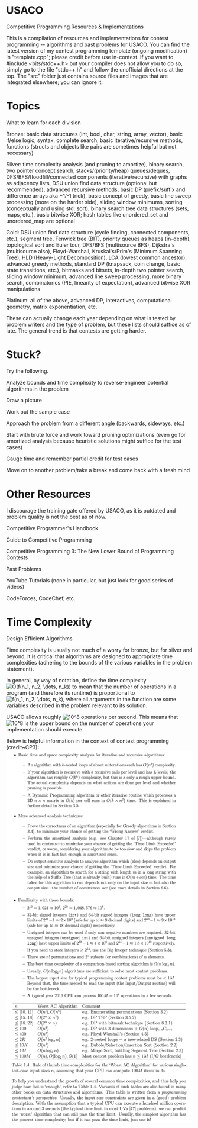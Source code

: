 # USACO
Competitive Programming Resources &amp; Implementations

This is a compilation of resources and implementations for contest programming -- algorithms and past problems for USACO.
You can find the latest version of my contest programming template (ongoing modification) in "template.cpp"; please credit
before use in-contest. 
If you want to #include <bits/stdc++.h> but your compiler does not allow you to do so, simply go to the file "stdc++.h" and
follow the unofficial directions at the top. 
The "src" folder just contains source files and images that are integrated elsewhere; you can ignore it. 

# Topics
What to learn for each division

Bronze: basic data structures (int, bool, char, string, array, vector), basic if/else logic, syntax, complete search, basic iterative/recursive methods, functions (structs and objects like pairs are sometimes helpful but not necessary)

Silver: time complexity analysis (and pruning to amortize), binary search, two pointer concept search, stacks/(priority/heap) queues/deques, DFS/BFS/floodfill/connected components (iterative/recursive) with graphs as adjacency lists, DSU union find data structure (optional but recommended), advanced recursive methods, basic DP (prefix/suffix and difference arrays aka +1/-1 trick), basic concept of greedy, basic line sweep processing (more on the harder side), sliding window minimums, sorting (conceptually and using std::sort), binary search tree data structures (sets, maps, etc.), basic bitwise XOR; hash tables like unordered_set and unordered_map are optional

Gold: DSU union find data structure (cycle finding, connected components, etc.), segment tree, Fenwick tree (BIT), priority queues as heaps (in-depth), topological sort and Euler tour, DFS/BFS (multisource BFS), Dijkstra's (multisource also), Floyd-Warshall, Kruskal's/Prim's (Minimum Spanning Tree), HLD (Heavy-Light Decomposition), LCA (lowest common ancestor), advanced greedy methods, standard DP (knapsack, coin change, basic state transitions, etc.), bitmasks and bitsets, in-depth two pointer search, sliding window minimum, advanced line sweep processing, more binary search, combinatorics (PIE, linearity of expectation), advanced bitwise XOR manipulations

Platinum: all of the above, advanced DP, interactives, computational geometry, matrix exponentiation, etc. 

These can actually change each year depending on what is tested by problem writers and the type of problem, but these lists should suffice as of late. The general trend is that contests are getting harder. 

# Stuck? 
Try the following.

Analyze bounds and time complexity to reverse-engineer potential algorithms in the problem

Draw a picture

Work out the sample case

Approach the problem from a different angle (backwards, sideways, etc.)

Start with brute force and work toward pruning optimizations (even go for amortized analysis because heuristic solutions might suffice for the test cases)

Gauge time and remember partial credit for test cases

Move on to another problem/take a break and come back with a fresh mind

# Other Resources
I discourage the training gate offered by USACO, as it is outdated and problem quality is not the best as of now. 

Competitive Programmer's Handbook

Guide to Competitive Programming 

Competitive Programming 3: The New Lower Bound of Programming Contests

Past Problems

YouTube Tutorials (none in particular, but just look for good series of videos)

CodeForces, CodeChef, etc.

# Time Complexity
Design Efficient Algorithms 

Time complexity is usually not much of a worry for bronze, but for silver and beyond, it is critical that algorithms are designed to appropriate time complexities (adhering to the bounds of the various variables in the problem statement). 

In general, by way of notation, define the time complexity ![O(f(n_1, n_2, \dots, n_k))](https://render.githubusercontent.com/render/math?math=O(f(n_1%2C%20n_2%2C%20%5Cdots%2C%20n_k))) to mean that the number of operations in a program (and therefore its runtime) is proportional to ![f(n_1, n_2, \dots, n_k)](https://render.githubusercontent.com/render/math?math=f(n_1%2C%20n_2%2C%20%5Cdots%2C%20n_k)), where all arguments in the function are some variables described in the problem relevant to its solution. 

USACO allows roughly ![10^8](https://render.githubusercontent.com/render/math?math=10%5E8) operations per second. This means that ![10^8](https://render.githubusercontent.com/render/math?math=10%5E8) is the upper bound on the number of operations your implementation should execute. 

Below is helpful information in the context of contest programming (credit~CP3): 
![](https://github.com/Aryansh-S/USACO/blob/master/src/Screen%20Shot%202020-04-16%20at%204.10.43%20PM.png)
![](https://github.com/Aryansh-S/USACO/blob/master/src/Screen%20Shot%202020-04-16%20at%204.11.02%20PM.png)
![](https://github.com/Aryansh-S/USACO/blob/master/src/Screen%20Shot%202020-04-16%20at%204.11.23%20PM.png)
